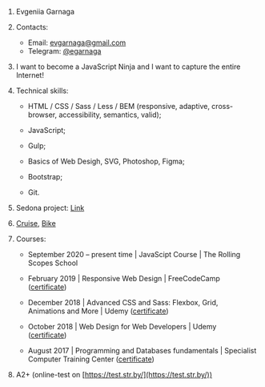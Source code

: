 1. Evgeniia Garnaga

2. Contacts:

    * Email: evgarnaga@gmail.com
    * Telegram: [@egarnaga](https://t.me/egarnaga)

3. I want to become a JavaScript Ninja and I want to capture the entire Internet!

4. Technical skills:

    * HTML / CSS / Sass / Less / BEM (responsive, adaptive, cross-browser, accessibility, semantics, valid);

    * JavaScript;

    * Gulp;

    * Basics of Web Desigh, SVG, Photoshop, Figma;

    * Bootstrap;

    * Git.

5. Sedona project: [Link](https://github.com/egarnaga/511499-sedona)

6. [Cruise](https://egarnaga.github.io/cruise-project/docs/), [Bike](https://egarnaga.github.io/bike-project/docs/)

7. Courses:

    * September 2020 – present time | JavaScipt Course | The Rolling Scopes School

    * February 2019 | Responsive Web Design | FreeCodeCamp ([certificate](https://www.freecodecamp.org/certification/egarnaga/responsive-web-design))

    * December 2018 | Advanced CSS and Sass: Flexbox, Grid, Animations and More | Udemy ([certificate](https://www.udemy.com/certificate/UC-4UMINHLX/))

    * October 2018 | Web Design for Web Developers | Udemy ([certificate](https://www.udemy.com/certificate/UC-7852JPSP/))

    * August 2017 | Programming and Databases fundamentals | Specialist Computer Training Center ([certificate](https://www.specialist.ru/graduate/groupcert/1569309))

8. A2+ (online-test on [https://test.str.by/](https://test.str.by/))
